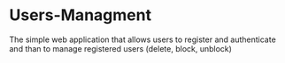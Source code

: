 # Users-Managment
The simple web application that allows users to register and authenticate and than to manage registered users (delete, block, unblock)
